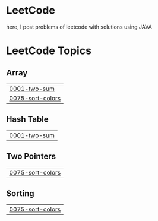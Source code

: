 # LeetCode
here, I post problems of leetcode with solutions using JAVA

<!---LeetCode Topics Start-->
# LeetCode Topics
## Array
|  |
| ------- |
| [0001-two-sum](https://github.com/arpitgupta088/LeetCode/tree/master/0001-two-sum) |
| [0075-sort-colors](https://github.com/arpitgupta088/LeetCode/tree/master/0075-sort-colors) |
## Hash Table
|  |
| ------- |
| [0001-two-sum](https://github.com/arpitgupta088/LeetCode/tree/master/0001-two-sum) |
## Two Pointers
|  |
| ------- |
| [0075-sort-colors](https://github.com/arpitgupta088/LeetCode/tree/master/0075-sort-colors) |
## Sorting
|  |
| ------- |
| [0075-sort-colors](https://github.com/arpitgupta088/LeetCode/tree/master/0075-sort-colors) |
<!---LeetCode Topics End-->